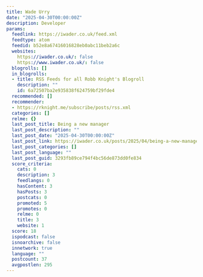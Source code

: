 ```yaml
---
title: Wade Urry
date: "2025-04-30T00:00:00Z"
description: Developer
params:
  feedlink: https://iwader.co.uk/feed.xml
  feedtype: atom
  feedid: b52e8a67416016828eb0abc11beb2a6c
  websites:
    https://iwader.co.uk/: false
    https://www.iwader.co.uk/: false
  blogrolls: []
  in_blogrolls:
  - title: RSS Feeds for all Robb Knight's Blogroll
    description: ""
    id: 6a72507ba2e935838f624759bf29fde4
  recommended: []
  recommender:
  - https://rknight.me/subscribe/posts/rss.xml
  categories: []
  relme: {}
  last_post_title: Being a new manager
  last_post_description: ""
  last_post_date: "2025-04-30T00:00:00Z"
  last_post_link: https://iwader.co.uk/posts/2025/04/being-a-new-manager/
  last_post_categories: []
  last_post_language: ""
  last_post_guid: 3293fb89ce794f4bc56de873dd0fe834
  score_criteria:
    cats: 0
    description: 3
    feedlangs: 0
    hasContent: 3
    hasPosts: 3
    postcats: 0
    promoted: 5
    promotes: 0
    relme: 0
    title: 3
    website: 1
  score: 18
  ispodcast: false
  isnoarchive: false
  innetwork: true
  language: ""
  postcount: 37
  avgpostlen: 295
---
```

